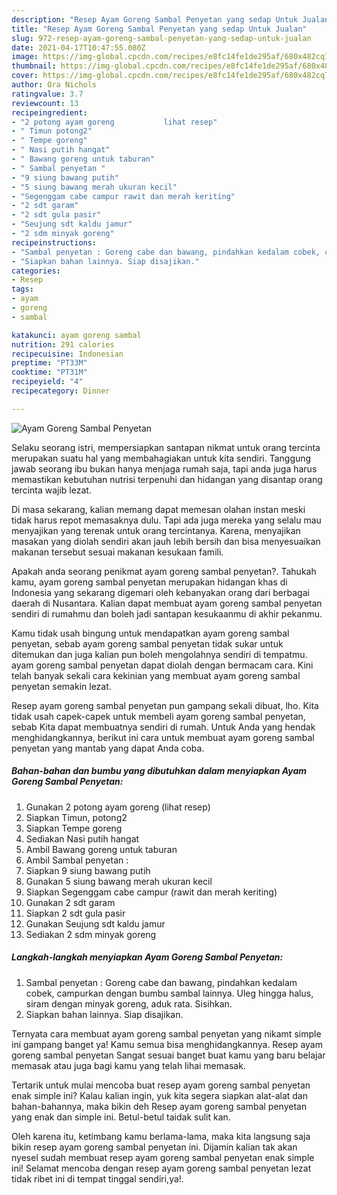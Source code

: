 ```yaml
---
description: "Resep Ayam Goreng Sambal Penyetan yang sedap Untuk Jualan"
title: "Resep Ayam Goreng Sambal Penyetan yang sedap Untuk Jualan"
slug: 972-resep-ayam-goreng-sambal-penyetan-yang-sedap-untuk-jualan
date: 2021-04-17T10:47:55.080Z
image: https://img-global.cpcdn.com/recipes/e8fc14fe1de295af/680x482cq70/ayam-goreng-sambal-penyetan-foto-resep-utama.jpg
thumbnail: https://img-global.cpcdn.com/recipes/e8fc14fe1de295af/680x482cq70/ayam-goreng-sambal-penyetan-foto-resep-utama.jpg
cover: https://img-global.cpcdn.com/recipes/e8fc14fe1de295af/680x482cq70/ayam-goreng-sambal-penyetan-foto-resep-utama.jpg
author: Ora Nichols
ratingvalue: 3.7
reviewcount: 13
recipeingredient:
- "2 potong ayam goreng           lihat resep"
- " Timun potong2"
- " Tempe goreng"
- " Nasi putih hangat"
- " Bawang goreng untuk taburan"
- " Sambal penyetan "
- "9 siung bawang putih"
- "5 siung bawang merah ukuran kecil"
- "Segenggam cabe campur rawit dan merah keriting"
- "2 sdt garam"
- "2 sdt gula pasir"
- "Seujung sdt kaldu jamur"
- "2 sdm minyak goreng"
recipeinstructions:
- "Sambal penyetan : Goreng cabe dan bawang, pindahkan kedalam cobek, campurkan dengan bumbu sambal lainnya. Uleg hingga halus, siram dengan minyak goreng, aduk rata. Sisihkan."
- "Siapkan bahan lainnya. Siap disajikan."
categories:
- Resep
tags:
- ayam
- goreng
- sambal

katakunci: ayam goreng sambal 
nutrition: 291 calories
recipecuisine: Indonesian
preptime: "PT33M"
cooktime: "PT31M"
recipeyield: "4"
recipecategory: Dinner

---
```



![Ayam Goreng Sambal Penyetan](https://img-global.cpcdn.com/recipes/e8fc14fe1de295af/680x482cq70/ayam-goreng-sambal-penyetan-foto-resep-utama.jpg)

Selaku seorang istri, mempersiapkan santapan nikmat untuk orang tercinta merupakan suatu hal yang membahagiakan untuk kita sendiri. Tanggung jawab seorang ibu bukan hanya menjaga rumah saja, tapi anda juga harus memastikan kebutuhan nutrisi terpenuhi dan hidangan yang disantap orang tercinta wajib lezat.

Di masa  sekarang, kalian memang dapat memesan olahan instan meski tidak harus repot memasaknya dulu. Tapi ada juga mereka yang selalu mau menyajikan yang terenak untuk orang tercintanya. Karena, menyajikan masakan yang diolah sendiri akan jauh lebih bersih dan bisa menyesuaikan makanan tersebut sesuai makanan kesukaan famili. 



Apakah anda seorang penikmat ayam goreng sambal penyetan?. Tahukah kamu, ayam goreng sambal penyetan merupakan hidangan khas di Indonesia yang sekarang digemari oleh kebanyakan orang dari berbagai daerah di Nusantara. Kalian dapat membuat ayam goreng sambal penyetan sendiri di rumahmu dan boleh jadi santapan kesukaanmu di akhir pekanmu.

Kamu tidak usah bingung untuk mendapatkan ayam goreng sambal penyetan, sebab ayam goreng sambal penyetan tidak sukar untuk ditemukan dan juga kalian pun boleh mengolahnya sendiri di tempatmu. ayam goreng sambal penyetan dapat diolah dengan bermacam cara. Kini telah banyak sekali cara kekinian yang membuat ayam goreng sambal penyetan semakin lezat.

Resep ayam goreng sambal penyetan pun gampang sekali dibuat, lho. Kita tidak usah capek-capek untuk membeli ayam goreng sambal penyetan, sebab Kita dapat membuatnya sendiri di rumah. Untuk Anda yang hendak menghidangkannya, berikut ini cara untuk membuat ayam goreng sambal penyetan yang mantab yang dapat Anda coba.

<!--inarticleads1-->

##### Bahan-bahan dan bumbu yang dibutuhkan dalam menyiapkan Ayam Goreng Sambal Penyetan:

1. Gunakan 2 potong ayam goreng           (lihat resep)
1. Siapkan  Timun, potong2
1. Siapkan  Tempe goreng
1. Sediakan  Nasi putih hangat
1. Ambil  Bawang goreng untuk taburan
1. Ambil  Sambal penyetan :
1. Siapkan 9 siung bawang putih
1. Gunakan 5 siung bawang merah ukuran kecil
1. Siapkan Segenggam cabe campur (rawit dan merah keriting)
1. Gunakan 2 sdt garam
1. Siapkan 2 sdt gula pasir
1. Gunakan Seujung sdt kaldu jamur
1. Sediakan 2 sdm minyak goreng




<!--inarticleads2-->

##### Langkah-langkah menyiapkan Ayam Goreng Sambal Penyetan:

1. Sambal penyetan : Goreng cabe dan bawang, pindahkan kedalam cobek, campurkan dengan bumbu sambal lainnya. Uleg hingga halus, siram dengan minyak goreng, aduk rata. Sisihkan.
1. Siapkan bahan lainnya. Siap disajikan.




Ternyata cara membuat ayam goreng sambal penyetan yang nikamt simple ini gampang banget ya! Kamu semua bisa menghidangkannya. Resep ayam goreng sambal penyetan Sangat sesuai banget buat kamu yang baru belajar memasak atau juga bagi kamu yang telah lihai memasak.

Tertarik untuk mulai mencoba buat resep ayam goreng sambal penyetan enak simple ini? Kalau kalian ingin, yuk kita segera siapkan alat-alat dan bahan-bahannya, maka bikin deh Resep ayam goreng sambal penyetan yang enak dan simple ini. Betul-betul taidak sulit kan. 

Oleh karena itu, ketimbang kamu berlama-lama, maka kita langsung saja bikin resep ayam goreng sambal penyetan ini. Dijamin kalian tak akan nyesel sudah membuat resep ayam goreng sambal penyetan enak simple ini! Selamat mencoba dengan resep ayam goreng sambal penyetan lezat tidak ribet ini di tempat tinggal sendiri,ya!.

